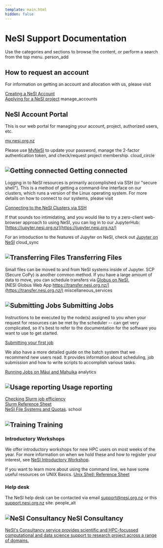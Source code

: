 ```yaml
---
template: main.html
hidden: false
---
```


# NeSI Support Documentation

Use the categories and sections to browse the content, or perform a
search from the top menu.
<span class="material-icons-outlined">
person_add
</span>

## How to request an account

For information on getting an account and allocation with us, please
visit

[Creating a NeSI
Account](https://support.nesi.org.nz/hc/en-gb/articles/360000159715)\
[Applying for a NeSI
project](https://support.nesi.org.nz/hc/en-gb/articles/360000174976)
<span class="material-icons-outlined">
manage_accounts
</span>
## NeSI Account Portal

This is our web portal for managing your account, project, authorized
users, etc.

[my.nesi.org.nz](https://my.nesi.org.nz)

Please use [MyNeSI](https://my.nesi.org.nz/) to update your password,
manage the 2-factor authentication token, and check/request project
membership.
<span class="material-icons-outlined">
cloud_circle
</span>
## ![Getting connected](//theme.zdassets.com/theme_assets/85418/c8f68fb4c794d902683e2abdc7a22e20abf4fa82.png) Getting connected

Logging in to NeSI resources is primarily accomplished via SSH (or
"secure shell"). This is a method of getting a command-line interface on
our clusters, which runs a version of the Linux operating system. For
more details on how to connect to our systems, please visit

[Connecting to the NeSI Clusters via
SSH](https://support.nesi.org.nz/hc/en-gb/articles/360001016335)

If that sounds too intimidating, and you would like to try a zero-client
web-browser approach to using NeSI, you can log in to our JupyterHub:
[https://jupyter.nesi.org.nz](https://jupyter.nesi.org.nz/)

For an introduction to the features of Jupyter on NeSI, check out
[Jupyter on
NeSI](https://support.nesi.org.nz/hc/en-gb/articles/360001555615)
<span class="material-icons-outlined">
cloud_sync
</span>
## ![Transferring Files](//theme.zdassets.com/theme_assets/85418/79671a6d774b40afcb09faac902942fed76cfca8.png) Transferring Files

Small files can be moved to and from NeSI systems inside of Jupyter. SCP
(Secure CoPy) is another common method. If you have a large amount of
data to move, you can schedule transfers via [Globus on
NeSI.](https://support.nesi.org.nz/hc/en-gb/articles/360000576776)\
[NESI Globus Web App
https://transfer.nesi.org.nz/](https://transfer.nesi.org.nz/)
<span class="material-icons-outlined">
miscellaneous_services
</span>
## ![Submitting Jobs](//theme.zdassets.com/theme_assets/85418/c8f68fb4c794d902683e2abdc7a22e20abf4fa82.png) Submitting Jobs

Instructions to be executed by the node(s) assigned to you when your
request for resources can be met by the scheduler -- can get very
complicated, so it's best to refer to the documentation for the software
you want to use to get started.

[Submitting your first
job](https://support.nesi.org.nz/hc/en-gb/articles/360000684396)

We also have a more detailed guide on the batch system that we recommend
new users read. It provides information about scheduling, job submission
and how to write scripts to accomplish various tasks.

[Running Jobs on Māui and
Mahuika](https://support.nesi.org.nz/hc/en-gb/sections/360000030876)
<span class="material-icons-outlined">
analytics
</span>
## ![Usage reporting](//theme.zdassets.com/theme_assets/85418/c8f68fb4c794d902683e2abdc7a22e20abf4fa82.png) Usage reporting

[Checking Slurm job
efficiency](https://support.nesi.org.nz/hc/en-gb/articles/360000903776)\
[Slurm Reference
Sheet](https://support.nesi.org.nz/hc/en-gb/articles/360000691716)\
[NeSI File Systems and
Quotas](https://support.nesi.org.nz/hc/en-gb/articles/360000177256).
<span class="material-icons-outlined">
school
</span>
## ![Training](//theme.zdassets.com/theme_assets/85418/d84f915c1b7b670c39e246a991d877c9ac21d3e2.png) Training

### Introductory Workshops

We offer introductory workshops for new HPC users on most weeks of the
year. For more information on when we hold these and how to register
your interest, see [NeSI Introductory
Workshop](https://support.nesi.org.nz/hc/en-gb/articles/360000428676).

If you want to learn more about using the command line, we have some
useful resources on UNIX Basics. [Unix Shell: Reference
Sheet](/hc/en-gb/articles/360001393596)

### Help desk

The NeSI help desk can be contacted via email <support@nesi.org.nz> or
this
[support.nesi.org.nz](https://support.nesi.org.nz/hc/en-gb/requests/new)
site.
<span class="material-icons-outlined">
people_alt
</span>
## ![NeSI Consultancy](//theme.zdassets.com/theme_assets/85418/9a90082aeba086623edb2a7d51d4dc02cfeb391f.png) NeSI Consultancy

[NeSI\'s Consultancy service provides scientific and HPC-focussed
computational and data science support to research project across a
range of
domains.](https://support.nesi.org.nz/hc/en-gb/articles/360000751916)
